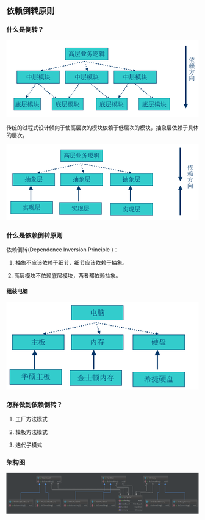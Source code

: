 

## 依赖倒转原则

### 什么是倒转？

![1565813894524](assets/1565813894524.png)

传统的过程式设计倾向于使高层次的模块依赖于低层次的模块，抽象层依赖于具体的层次。



![1565813918769](assets/1565813918769.png)



### 什么是依赖倒转原则

依赖倒转(Dependence Inversion Principle )：

1. 抽象不应该依赖于细节，细节应该依赖于抽象。

​    2. 高层模块不依赖底层模块，两者都依赖抽象。

#### 组装电脑

![1565813961797](assets/1565813961797.png)

### 怎样做到依赖倒转？

1. 工厂方法模式

2. 模板方法模式

3. 迭代子模式 



### 架构图



![1565819634643](assets/1565819634643.png)

